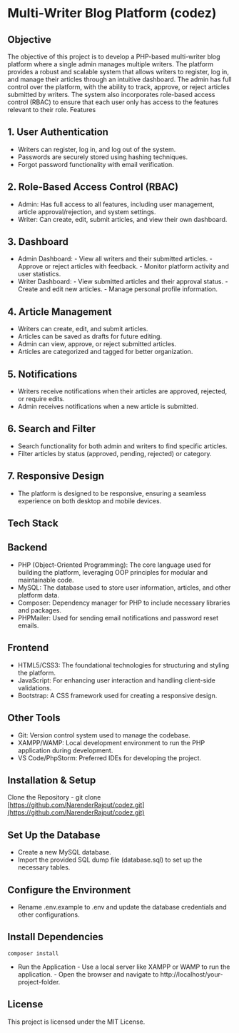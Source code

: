 # Multi-Writer Blog Platform (codez)
## Objective

The objective of this project is to develop a PHP-based multi-writer blog platform where a single admin manages multiple writers. The platform provides a robust and scalable system that allows writers to register, log in, and manage their articles through an intuitive dashboard. The admin has full control over the platform, with the ability to track, approve, or reject articles submitted by writers. The system also incorporates role-based access control (RBAC) to ensure that each user only has access to the features relevant to their role.
Features
## 1. User Authentication

  - Writers can register, log in, and log out of the system.
  - Passwords are securely stored using hashing techniques.
  - Forgot password functionality with email verification.

## 2. Role-Based Access Control (RBAC)

  - Admin: Has full access to all features, including user management, article approval/rejection, and system settings.
  - Writer: Can create, edit, submit articles, and view their own dashboard.

## 3. Dashboard

  - Admin Dashboard:
        - View all writers and their submitted articles.
        - Approve or reject articles with feedback.
        - Monitor platform activity and user statistics.
  - Writer Dashboard:
        - View submitted articles and their approval status.
        - Create and edit new articles.
        - Manage personal profile information.

## 4. Article Management

  - Writers can create, edit, and submit articles.
  - Articles can be saved as drafts for future editing.
  - Admin can view, approve, or reject submitted articles.
  - Articles are categorized and tagged for better organization.

## 5. Notifications

  - Writers receive notifications when their articles are approved, rejected, or require edits.
  - Admin receives notifications when a new article is submitted.

## 6. Search and Filter

  - Search functionality for both admin and writers to find specific articles.
  - Filter articles by status (approved, pending, rejected) or category.

## 7. Responsive Design

  - The platform is designed to be responsive, ensuring a seamless experience on both desktop and mobile devices.

## Tech Stack
## Backend

  - PHP (Object-Oriented Programming): The core language used for building the platform, leveraging OOP principles for modular and maintainable code.
  - MySQL: The database used to store user information, articles, and other platform data.
  - Composer: Dependency manager for PHP to include necessary libraries and packages.
  - PHPMailer: Used for sending email notifications and password reset emails.

## Frontend

  - HTML5/CSS3: The foundational technologies for structuring and styling the platform.
  - JavaScript: For enhancing user interaction and handling client-side validations.
  - Bootstrap: A CSS framework used for creating a responsive design.

## Other Tools

  - Git: Version control system used to manage the codebase.
  - XAMPP/WAMP: Local development environment to run the PHP application during development.
  - VS Code/PhpStorm: Preferred IDEs for developing the project.

## Installation & Setup

  Clone the Repository
    - git clone [https://github.com/NarenderRajput/codez.git](https://github.com/NarenderRajput/codez.git)

## Set Up the Database

  - Create a new MySQL database.
  - Import the provided SQL dump file (database.sql) to set up the necessary tables.

## Configure the Environment

  - Rename .env.example to .env and update the database credentials and other configurations.

## Install Dependencies

    composer install

  - Run the Application
        - Use a local server like XAMPP or WAMP to run the application.
        - Open the browser and navigate to http://localhost/your-project-folder.

## License

This project is licensed under the MIT License.

